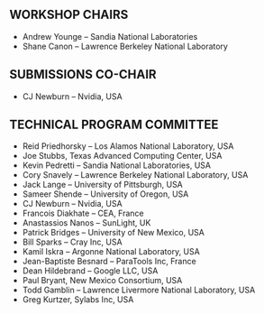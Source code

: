 ## WORKSHOP CHAIRS
* Andrew Younge – Sandia National Laboratories
* Shane Canon – Lawrence Berkeley National Laboratory

## SUBMISSIONS CO-CHAIR
* CJ Newburn – Nvidia, USA

## TECHNICAL PROGRAM COMMITTEE
* Reid Priedhorsky – Los Alamos National Laboratory, USA
* Joe Stubbs, Texas Advanced Computing Center, USA
* Kevin Pedretti – Sandia National Laboratories, USA
* Cory Snavely – Lawrence Berkeley National Laboratory, USA
* Jack Lange – University of Pittsburgh, USA
* Sameer Shende – University of Oregon, USA
* CJ Newburn – Nvidia, USA
* Francois Diakhate – CEA, France
* Anastassios Nanos – SunLight, UK
* Patrick Bridges – University of New Mexico, USA
* Bill Sparks – Cray Inc, USA
* Kamil Iskra – Argonne National Laboratory, USA
* Jean-Baptiste Besnard – ParaTools Inc, France
* Dean Hildebrand – Google LLC, USA
* Paul Bryant, New Mexico Consortium, USA
* Todd Gamblin – Lawrence Livermore National Laboratory, USA
* Greg Kurtzer, Sylabs Inc, USA
